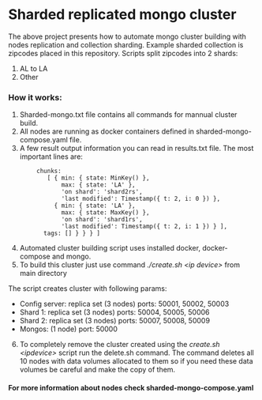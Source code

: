 # Sharded replicated mongo cluster

The above project presents how to automate mongo cluster building with nodes replication and collection sharding. Example sharded collection is zipcodes placed in this repository. Scripts split zipcodes into 2 shards:
1. AL to LA
2. Other

### How it works:
1. Sharded-mongo.txt file contains all commands for mannual cluster build.
2. All nodes are running as docker containers defined in sharded-mongo-compose.yaml file.
3. A few result output information you can read in results.txt file. The most important lines are:
```shell
        chunks: 
           [ { min: { state: MinKey() },
               max: { state: 'LA' },
               'on shard': 'shard2rs',
               'last modified': Timestamp({ t: 2, i: 0 }) },
             { min: { state: 'LA' },
               max: { state: MaxKey() },
               'on shard': 'shard1rs',
               'last modified': Timestamp({ t: 2, i: 1 }) } ],
          tags: [] } } } ]
```
4. Automated cluster building script uses installed docker, docker-compose and mongo.
5. To build this cluster just use command *./create.sh \<ip device\>* from main directory

The script creates cluster with following params:
- Config server: replica set (3 nodes) ports: 50001, 50002, 50003
- Shard 1: replica set (3 nodes) ports: 50004, 50005, 50006
- Shard 2: replica set (3 nodes) ports: 50007, 50008, 50009
- Mongos: (1 node) port: 50000

6. To completely remove the cluster created using the *create.sh \<ipdevice\>* script run the delete.sh command. The command deletes all 10 nodes with data volumes allocated to them so if you need these data volumes be careful and make the copy of them.

#### For more information about nodes check sharded-mongo-compose.yaml